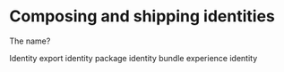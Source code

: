 # Composing and shipping identities

The name?  

Identity export
identity package
identity bundle
experience identity
